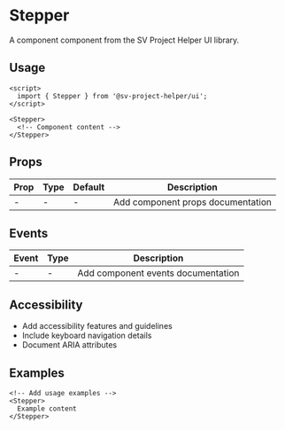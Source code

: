 # Stepper

A component component from the SV Project Helper UI library.

## Usage

```svelte
<script>
  import { Stepper } from '@sv-project-helper/ui';
</script>

<Stepper>
  <!-- Component content -->
</Stepper>
```

## Props

| Prop | Type | Default | Description |
|------|------|---------|-------------|
| - | - | - | Add component props documentation |

## Events

| Event | Type | Description |
|-------|------|-------------|
| - | - | Add component events documentation |

## Accessibility

- Add accessibility features and guidelines
- Include keyboard navigation details
- Document ARIA attributes

## Examples

```svelte
<!-- Add usage examples -->
<Stepper>
  Example content
</Stepper>
```
